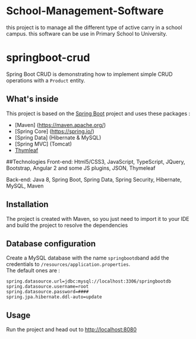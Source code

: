 # School-Management-Software
this project is to manage all the different type of active carry in a school campus.
this software can be use in Primary School to University.

# springboot-crud

Spring Boot CRUD  is demonstrating how to implement simple CRUD operations with a `Product` entity.

## What's inside 
This project is based on the [Spring Boot](http://projects.spring.io/spring-boot/) project and uses these packages :
- [Maven] (https://maven.apache.org/)
- [Spring Core] (https://spring.io/)
- [Spring Data] (Hibernate & MySQL)
- [Spring MVC] (Tomcat)
- [Thymleaf](www.thymeleaf.org)

##Technologies
Front-end: Html5/CSS3, JavaScript, TypeScript, JQuery, Bootstrap, Angular 2 and some JS plugins, JSON, Thymeleaf

Back-end: Java 8, Spring Boot, Spring Data, Spring Security, Hibernate, MySQL, Maven

## Installation 
The project is created with Maven, so you just need to import it to your IDE and build the project to resolve the dependencies

## Database configuration 
Create a MySQL database with the name `springbootdb`and add the credentials to `/resources/application.properties`.  
The default ones are :

```
spring.datasource.url=jdbc:mysql://localhost:3306/springbootdb
spring.datasource.username=root
spring.datasource.password=####
spring.jpa.hibernate.ddl-auto=update
```

## Usage 
Run the project and head out to [http://localhost:8080](http://localhost:8080)

